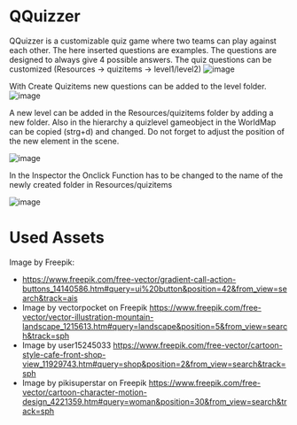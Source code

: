 # QQuizzer

QQuizzer is a customizable quiz game where two teams can play against each other. The here inserted questions are examples. The questions are designed to always give 4 possible answers.
The quiz questions can be customized (Resources -> quizitems -> level1/level2) 
![image](https://github.com/beckaa/QQuizzer/assets/44342265/372b17c0-8adb-4b45-85a4-82c9dfda9068)

With Create Quizitems new questions can be added to the level folder.
![image](https://github.com/beckaa/QQuizzer/assets/44342265/dc457faa-97f7-48ec-b3ae-8f1c84f77fb7)

A new level can be added in the Resources/quizitems folder by adding a new folder. Also in the hierarchy a quizlevel gameobject in the WorldMap can be copied (strg+d) and changed. Do not forget to adjust the position of the new element in the scene.

![image](https://github.com/beckaa/QQuizzer/assets/44342265/bcd75e02-1f5a-435f-afec-889f1cd8b40d)

In the Inspector the Onclick Function has to be changed to the name of the newly created folder in Resources/quizitems

![image](https://github.com/beckaa/QQuizzer/assets/44342265/712b0680-56d6-4b8a-808d-1a44941b29c8)




# Used Assets
Image by Freepik:
- https://www.freepik.com/free-vector/gradient-call-action-buttons_14140586.htm#query=ui%20button&position=42&from_view=search&track=ais
- Image by vectorpocket on Freepik
     https://www.freepik.com/free-vector/vector-illustration-mountain-landscape_1215613.htm#query=landscape&position=5&from_view=search&track=sph 
- Image by user15245033
    https://www.freepik.com/free-vector/cartoon-style-cafe-front-shop-view_11929743.htm#query=shop&position=2&from_view=search&track=sph
- Image by pikisuperstar on Freepik
    https://www.freepik.com/free-vector/cartoon-character-motion-design_4221359.htm#query=woman&position=30&from_view=search&track=sph
